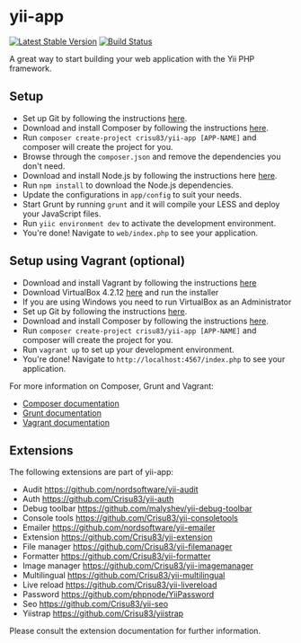 yii-app
=======

[![Latest Stable Version](https://poser.pugx.org/crisu83/yii-app/v/stable.png)](https://packagist.org/packages/crisu83/yii-app)
[![Build Status](https://travis-ci.org/gutschik/yii-app-test-for-travis.png)](https://travis-ci.org/gutschik/yii-app-test-for-travis)

A great way to start building your web application with the Yii PHP framework.

## Setup

 * Set up Git by following the instructions [here](https://help.github.com/articles/set-up-git).
 * Download and install Composer by following the instructions [here](http://getcomposer.org/download/).
 * Run `composer create-project crisu83/yii-app [APP-NAME]` and composer will create the project for you.
 * Browse through the `composer.json` and remove the dependencies you don't need.
 * Download and install Node.js by following the instructions here [here](https://github.com/joyent/node/wiki/Installing-Node.js-via-package-manager).
 * Run `npm install` to download the Node.js dependencies.
 * Update the configurations in `app/config` to suit your needs.
 * Start Grunt by running `grunt` and it will compile your LESS and deploy your JavaScript files.
 * Run `yiic environment dev` to activate the development environment.
 * You're done! Navigate to `web/index.php` to see your application.

## Setup using Vagrant (optional)

 * Download and install Vagrant by following the instructions [here](http://downloads.vagrantup.com/)
 * Download VirtualBox 4.2.12 [here](http://download.virtualbox.org/virtualbox/4.2.12/) and run the installer
 * If you are using Windows you need to run VirtualBox as an Administrator
 * Set up Git by following the instructions [here](https://help.github.com/articles/set-up-git).
 * Download and install Composer by following the instructions [here](http://getcomposer.org/download/).
 * Run `composer create-project crisu83/yii-app [APP-NAME]` and composer will create the project for you.
 * Run `vagrant up` to set up your development environment.
 * You're done! Navigate to `http://localhost:4567/index.php` to see your application.


For more information on Composer, Grunt and Vagrant:

* [Composer documentation](http://getcomposer.org/doc/)
* [Grunt documentation](http://gruntjs.com/getting-started)
* [Vagrant documentation](http://docs.vagrantup.com/v2/)

## Extensions

The following extensions are part of yii-app:

 * Audit https://github.com/nordsoftware/yii-audit
 * Auth https://github.com/Crisu83/yii-auth
 * Debug toolbar https://github.com/malyshev/yii-debug-toolbar
 * Console tools https://github.com/Crisu83/yii-consoletools
 * Emailer https://github.com/nordsoftware/yii-emailer
 * Extension https://github.com/Crisu83/yii-extension
 * File manager https://github.com/Crisu83/yii-filemanager
 * Formatter https://github.com/Crisu83/yii-formatter
 * Image manager https://github.com/Crisu83/yii-imagemanager
 * Multilingual https://github.com/Crisu83/yii-multilingual
 * Live reload https://github.com/Crisu83/yii-livereload
 * Password https://github.com/phpnode/YiiPassword
 * Seo https://github.com/Crisu83/yii-seo
 * Yiistrap https://github.com/Crisu83/yiistrap

Please consult the extension documentation for further information.
